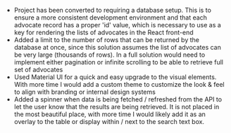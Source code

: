 - Project has been converted to requiring a database setup. This is to ensure a more consistent development environment and that each advocate record has a proper 'id' value, which is necessary to use as a key for rendering the lists of advocates in the React front-end
- Added a limit to the number of rows that can be returned by the database at once, since this solution assumes the list of advocates can be very large (thousands of rows). In a full solution would need to implement either pagination or infinite scrolling to be able to retrieve full set of advocates
- Used Material UI for a quick and easy upgrade to the visual elements. With more time I would add a custom theme to customize the look & feel to align with branding or internal design systems
- Added a spinner when data is being fetched / refreshed from the API to let the user know that the results are being retrieved. It is not placed in the most beautiful place, with more time I would likely add it as an overlay to the table or display within / next to the search text box.